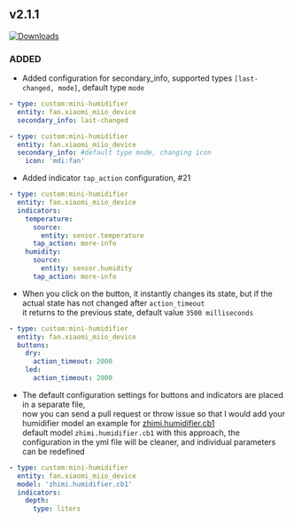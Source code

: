 ## v2.1.1
[![Downloads](https://img.shields.io/github/downloads/artem-sedykh/mini-humidifier/v2.1.1/total.svg)](https://github.com/artem-sedykh/mini-humidifier/releases/tag/v2.1.1)

### ADDED
- Added configuration for secondary_info, supported types `[last-changed, mode]`, default type `mode`
```yaml
- type: custom:mini-humidifier
  entity: fan.xiaomi_miio_device
  secondary_info: last-changed

- type: custom:mini-humidifier
  entity: fan.xiaomi_miio_device
  secondary_info: #default type mode, changing icon
    icon: 'mdi:fan'
```
- Added indicator `tap_action` configuration, #21
```yaml
- type: custom:mini-humidifier
  entity: fan.xiaomi_miio_device
  indicators:
    temperature:
      source:
        entity: sensor.temperature
      tap_action: more-info
    humidity:
      source:
        entity: sensor.humidity
      tap_action: more-info
```
- When you click on the button, it instantly changes its state, but if the actual state has not changed after `action_timeout`  
it returns to the previous state, default value `3500 milliseconds`
```yaml
- type: custom:mini-humidifier
  entity: fan.xiaomi_miio_device
  buttons:
    dry:
      action_timeout: 2000
    led:
      action_timeout: 2000
```

- The default configuration settings for buttons and indicators are placed in a separate file,  
now you can send a pull request or throw issue so that I would add your humidifier model an example for [zhimi.humidifier.cb1]()  
default model `zhimi.humidifier.cb1`
with this approach, the configuration in the yml file will be cleaner, and individual parameters can be redefined  

```yaml
- type: custom:mini-humidifier
  entity: fan.xiaomi_miio_device
  model: 'zhimi.humidifier.cb1'
  indicators:
    depth:
      type: liters
```
